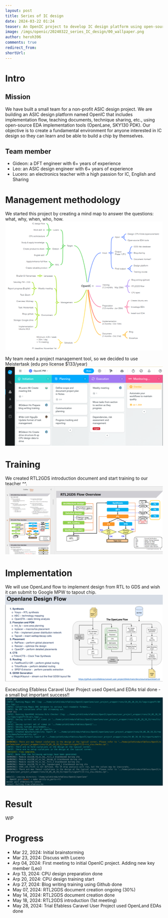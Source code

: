 ```yaml
---
layout: post
title: Series of IC design
date: 2024-03-22 01:24
teaser: An OpenIC project to develop IC design platform using open-source EDA tools
image: /imgs/openic/20240322_series_IC_design/00_wallpaper.png
author: heroh396
comments: true
redirect_from:
shortUrl:
---
```


# Intro

## Mission
We have built a small team for a non-profit ASIC design project.
We are building an ASIC design platform named OpenIC that includes implementation flow, teaching documents, technique sharing, etc., using open-source EDA implementation tools (OpenLane, SKY130 PDK).
Our objective is to create a fundamental environment for anyone interested in IC design so they can learn and be able to build a chip by themselves.
## Team member
+ Gideon: a DFT engineer with 6+ years of experience
+ Leo: an ASIC design engineer with 6+ years of experience
+ Lucero: an electronics teacher with a high passion for IC, English and Sharing


# Management methodology
We started this project by creating a mind map to answer the questions: what, why, when, who, how.
![openic mindmap](/imgs/openic/20240322_series_IC_design/openic_mindmap.png)

My team need a project management tool, so we decided to use Meistertask (edu pro license $133/year)
![openic task](/imgs/openic/20240322_series_IC_design/openic_task_manage.png)


# Training
We created RTL2GDS introduction document and start training to our teacher ^^.
![openic rtl2gds intro](/imgs/openic/20240322_series_IC_design/RTL2GDS_intro_overview.png)

# Implementation

We will use OpenLand flow to implement design from RTL to GDS and wish it can submit to Google MPW to tapout chip.
![openland intro](/imgs/openic/20240322_series_IC_design/openland_intro.png)

Excecuting Efabless Caravel User Project used OpenLand EDAs trial done - a small but important success!!
![openic trial](/imgs/openic/20240322_series_IC_design/efabless_trial_result.png)

# Result

WIP

# Progress
+ Mar 22, 2024: Initial brainstorming
+ Mar 23, 2024: Discuss with Lucero
+ Arp 04, 2024: First meeting to initial OpenIC project. Adding new key member (Leo)
+ Arp 13, 2024: CPU design preparation done
+ Arp 20, 2024: CPU design training start
+ Arp 27, 2024: Blog writing training using Github done
+ May 07, 2024: RTL2GDS document creation ongoing (30%)
+ May 14, 2024: RTL2GDS document creation done
+ May 18, 2024: RTL2GDS introduction (1st meeting)
+ May 28, 2024: Trial Efabless Caravel User Project used OpenLand EDAs done